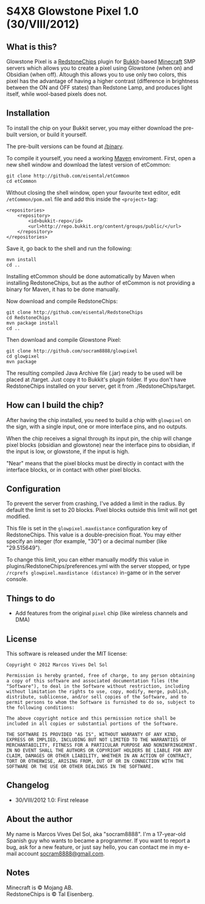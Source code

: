 S4X8 Glowstone Pixel 1.0 (30/VIII/2012)
=======================================

What is this?
-------------

Glowstone Pixel is a [RedstoneChips] plugin for [Bukkit]-based [Minecraft] SMP servers which allows you to create a pixel using Glowstone (when on) and Obsidian (when off). Altough this allows you to use only two colors, this pixel has the advantage of having a higher contrast (difference in brightness between the ON and OFF states) than Redstone Lamp, and produces light itself, while wool-based pixels does not.

Installation
------------

To install the chip on your Bukkit server, you may either download the pre-built version, or build it yourself.

The pre-built versions can be found at [/binary].

To compile it yourself, you need a working [Maven] enviroment. First, open a new shell window and download the latest version of etCommon:

	git clone http://github.com/eisental/etCommon
	cd etCommon

Without closing the shell window, open your favourite text editor, edit `/etCommon/pom.xml` file and add this inside the `<project>` tag:

	<repositories>
		<repository>
			<id>bukkit-repo</id>
			<url>http://repo.bukkit.org/content/groups/public/</url>
		</repository>
	</repositories>

Save it, go back to the shell and run the following:

	mvn install
	cd ..
	
Installing etCommon should be done automatically by Maven when installing RedstoneChips, but as the author of etCommon is not providing a binary for Maven, it has to be done manually.

Now download and compile RedstoneChips:
	
	git clone http://github.com/eisental/RedstoneChips
	cd RedstoneChips
	mvn package install
	cd ..
	
Then download and compile Glowstone Pixel:

	git clone http://github.com/socram8888/glowpixel
	cd glowpixel
	mvn package
	
The resulting compiled Java Archive file (.jar) ready to be used will be placed at /target. Just copy it to Bukkit's plugin folder. If you don't have RedstoneChips installed on your server, get it from ./RedstoneChips/target.

How can I build the chip?
-------------------------

After having the chip installed, you need to build a chip with `glowpixel` on the sign, with a single input, one or more interface pins, and no outputs.

When the chip receives a signal through its input pin, the chip will change pixel blocks (obsidian and glowstone) near the interface pins to obsidian, if the input is low, or glowstone, if the input is high.

"Near" means that the pixel blocks must be directly in contact with the interface blocks, or in contact with other pixel blocks.

Configuration
-------------

To prevent the server from crashing, I've added a limit in the radius. By default the limit is set to 20 blocks. Pixel blocks outside this limit will not get modified.

This file is set in the `glowpixel.maxdistance` configuration key of RedstoneChips. This value is a double-precision float. You may either specify an integer (for example, "30") or a decimal number (like "29.515649").

To change this limit, you can either manually modify this value in plugins/RedstoneChips/preferences.yml with the server stopped, or type `/rcprefs glowpixel.maxdistance (distance)` in-game or in the server console. 

Things to do
------------

 * Add features from the original `pixel` chip (like wireless channels and DMA)

License
-----

This software is released under the MIT license:

	Copyright © 2012 Marcos Vives Del Sol

	Permission is hereby granted, free of charge, to any person obtaining a copy of this software and associated documentation files (the "Software"), to deal in the Software without restriction, including without limitation the rights to use, copy, modify, merge, publish, distribute, sublicense, and/or sell copies of the Software, and to permit persons to whom the Software is furnished to do so, subject to the following conditions:

	The above copyright notice and this permission notice shall be included in all copies or substantial portions of the Software.

	THE SOFTWARE IS PROVIDED "AS IS", WITHOUT WARRANTY OF ANY KIND, EXPRESS OR IMPLIED, INCLUDING BUT NOT LIMITED TO THE WARRANTIES OF MERCHANTABILITY, FITNESS FOR A PARTICULAR PURPOSE AND NONINFRINGEMENT. IN NO EVENT SHALL THE AUTHORS OR COPYRIGHT HOLDERS BE LIABLE FOR ANY CLAIM, DAMAGES OR OTHER LIABILITY, WHETHER IN AN ACTION OF CONTRACT, TORT OR OTHERWISE, ARISING FROM, OUT OF OR IN CONNECTION WITH THE SOFTWARE OR THE USE OR OTHER DEALINGS IN THE SOFTWARE.

Changelog
---------
 * 30/VIII/2012 1.0: First release

About the author
----------------

My name is Marcos Vives Del Sol, aka "socram8888". I'm a 17-year-old Spanish guy who wants to became a programmer. If you want to report a bug, ask for a new feature, or just say hello, you can contact me in my e-mail account [socram8888@gmail.com].

Notes
-----

Minecraft is © Mojang AB.  
RedstoneChips is © Tal Eisenberg.

  [/binary]: https://github.com/socram8888/glowpixel/tree/master/binary
  [Bukkit]: http://bukkit.org/
  [CC-BY 3.0 license]: http://creativecommons.org/licenses/by-sa/3.0
  [Maven]: http://maven.apache.org/
  [Minecraft]: http://www.minecraft.net/
  [RedstoneChips]: http://eisental.github.com/RedstoneChips/
  [socram8888@gmail.com]: mailto:socram8888@gmail.com
  [the full version of the license CC-BY 3.0 license]: http://creativecommons.org/licenses/by-sa/3.0/legalcode

